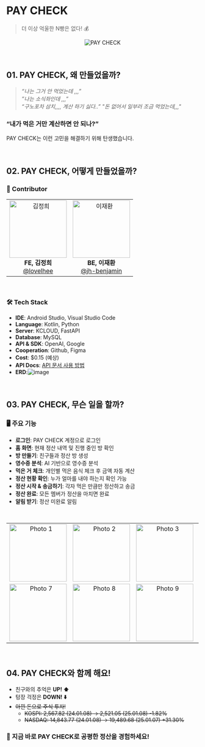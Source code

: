 # PAY CHECK
> 더 이상 억울한 N빵은 없다! 💰
<p align="center">
  <img src="https://github.com/user-attachments/assets/d4467289-800c-4271-be14-a2c08e257a96" alt="PAY CHECK" />
</p>


<br>

## **01. PAY CHECK, 왜 만들었을까?**

> *“나는 그거 안 먹었는데 ,,,”*  
> *”나는 소식좌인데 ,,,”*  
> *“구노포차 삼치,,,, 계산 하기 싫다..”*
> *"돈 없어서 일부러 조금 먹었는데,,,"*

### “내가 먹은 거만 계산하면 안 되나?”

PAY CHECK는 이런 고민을 해결하기 위해 탄생했습니다.


<br>

## **02. PAY CHECK, 어떻게 만들었을까?**

### 📌 Contributor

<table width="100%">
  <tr>
    <td align="center" width="50%">
      <img src="https://github.com/user-attachments/assets/ac50dd6a-4d05-4f2e-8bf9-8292769835bd" width="150" alt="김정희" /><br/>
      <b>FE, 김정희</b><br/>
      <a href="https://github.com/lovelhee">@lovelhee</a>
    </td>
    <td align="center" width="50%">
      <img src="https://github.com/user-attachments/assets/9736dfce-2698-486e-a271-7cf4029dea65" width="150" alt="이재환" /><br/>
      <b>BE, 이재환</b><br/>
      <a href="https://github.com/jh-benjamin">@jh-benjamin</a>
    </td>
  </tr>
</table>

<br>

### 🛠 Tech Stack

- **IDE**: Android Studio, Visual Studio Code
- **Language**: Kotlin, Python
- **Server**: KCLOUD, FastAPI
- **Database**: MySQL
- **API & SDK**: OpenAI, Google
- **Cooperation**: Github, Figma
- **Cost**: $0.15 (예상)
- **API Docs**: [API 문서 사용 방법](https://morning-pendulum-6ee.notion.site/API-173451fee14280aba5ebe0c5eeaf0963)
- **ERD**:![image](https://github.com/user-attachments/assets/e818f575-d2af-47de-a7b6-8f8020b5addb)

<br>

## **03. PAY CHECK, 무슨 일을 할까?**

### **🖥 주요 기능**

- **로그인**: PAY CHECK 계정으로 로그인
- **홈 화면**: 현재 정산 내역 및 진행 중인 방 확인
- **방 만들기**: 친구들과 정산 방 생성
- **영수증 분석**: AI 기반으로 영수증 분석
- **먹은 거 체크**: 개인별 먹은 음식 체크 후 금액 자동 계산
- **정산 현황 확인**: 누가 얼마를 내야 하는지 확인 가능
- **정산 시작 & 송금하기**: 각자 먹은 만큼만 정산하고 송금
- **정산 완료**: 모든 멤버가 정산을 마치면 완료
- **알림 받기**: 정산 미완료 알림

<br>

<p align="center">
<table width="100%">
  <tr>
    <td width="16%" align="center">
      <img src="https://github.com/user-attachments/assets/3772751e-3eef-4821-b076-41110d7d707d" width="150" alt="Photo 1" />
    </td>
    <td width="16%" align="center">
      <img src="https://github.com/user-attachments/assets/1456471e-4f6e-4e7e-a165-2777a57c5cf5" width="150" alt="Photo 2" />
    </td>
    <td width="16%" align="center">
      <img src="https://github.com/user-attachments/assets/d13d34f0-9eb4-410c-8d07-121b5ae383b5" width="150" alt="Photo 3" />
    </td>
    <td width="16%" align="center">
      <img src="https://github.com/user-attachments/assets/5f214386-de64-4358-8f32-31d8eb071d0f" width="150" alt="Photo 4" />
    </td>
    <td width="16%" align="center">
      <img src="https://github.com/user-attachments/assets/3926fcee-f37a-4270-8297-721b1881cc8d" width="150" alt="Photo 5" />
    </td>
    <td width="16%" align="center">
      <img src="https://github.com/user-attachments/assets/dd7cbf8e-45dd-4d1c-af05-bea494ccea6e" width="150" alt="Photo 6" />
    </td>
  </tr>
  <tr>
    <td width="16%" align="center">
      <img src="https://github.com/user-attachments/assets/f19671f0-9669-42e0-a06e-8579387f18fc" width="150" alt="Photo 7" />
    </td>
    <td width="16%" align="center">
      <img src="https://github.com/user-attachments/assets/80cd3000-297f-475a-863d-70d790a363c6" width="150" alt="Photo 8" />
    </td>
    <td width="16%" align="center">
      <img src="https://github.com/user-attachments/assets/a4909102-1752-4853-89c5-c62cdf318af3" width="150" alt="Photo 9" />
    </td>
    <td width="16%" align="center">
      <img src="https://github.com/user-attachments/assets/edaa6046-b102-4b74-812a-ab3f915daecc" width="150" alt="Photo 10" />
    </td>
    <td width="16%" align="center">
      <img src="https://github.com/user-attachments/assets/8b684f13-6716-43f3-998b-7dc1026c303b" width="150" alt="Photo 11" />
    </td>
    <td width="16%" align="center">
      <img src="https://github.com/user-attachments/assets/5ba50384-88e6-4ef9-b1bd-16c8f3381816" width="150" alt="Photo 12" />
    </td>
  </tr>
</table>
</p>


<br>

## **04. PAY CHECK와 함께 해요!**

- 친구와의 추억은 **UP! ⬆️**  
- 텅장 걱정은 **DOWN! ⬇️**
- ~~아낀 돈으로 주식 투자!~~
  - ~~KOSPI: 2,567.82 (24.01.08) → 2,521.05 (25.01.08) -1.82%~~
  - ~~NASDAQ: 14,843.77 (24.01.08) → 19,489.68 (25.01.07) +31.30%~~  

### 🚀 지금 바로 PAY CHECK로 공평한 정산을 경험하세요!
